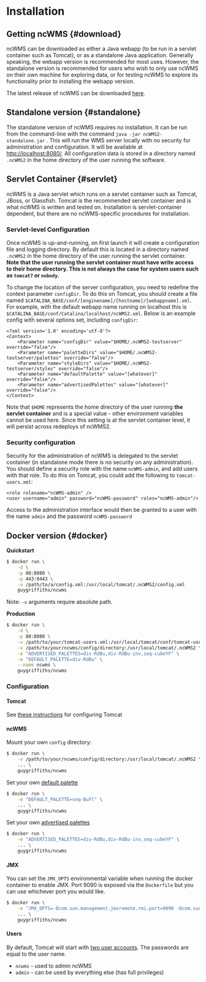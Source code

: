 # Installation

## Getting ncWMS {#download}

ncWMS can be downloaded as either a Java webapp (to be run in a servlet container such as Tomcat), or as a standalone Java application. Generally speaking, the webapp version is recommended for most uses. However, the standalone version is recommended for users who wish to only use ncWMS on their own machine for exploring data, or for testing ncWMS to explore its functionality prior to installing the webapp version.

The latest release of ncWMS can be downloaded [here](https://github.com/Reading-eScience-Centre/ncwms/releases/latest).

## Standalone version {#standalone}

The standalone version of ncWMS requires no installation. It can be run from the command-line with the command `java -jar ncWMS2-standalone.jar` . This will run the WMS server locally with no security for administration and configuration. It will be available at [http://localhost:8080/](http://localhost:8080/). All configuration data is stored in a directory named `.ncWMS2` in the home directory of the user running the software.

## Servlet Container {#servlet}

ncWMS is a Java servlet which runs on a servlet container such as Tomcat, JBoss, or Glassfish.  Tomcat is the recommended servlet container and is what ncWMS is written and tested on. Installation is servlet-container dependent, but there are no ncWMS-specific procedures for installation.

### Servlet-level Configuration

Once ncWMS is up-and-running, on first launch it will create a configuration file and logging directory. By default this is located in a directory named `.ncWMS2` in the home directory of the user running the servlet container. **Note that the user running the servlet container must have write access to their home directory. This is not always the case for system users such as `tomcat7` or `nobody`.**

To change the location of the server configuration, you need to redefine the context parameter `configDir`. To do this on Tomcat, you should create a file named `$CATALINA_BASE/conf/[enginename]/[hostname]/[webappname].xml`.  For example, with the default webapp name running on localhost this is `$CATALINA_BASE/conf/Catalina/localhost/ncWMS2.xml`. Below is an example config with several options set, including `configDir`:

```
<?xml version='1.0' encoding='utf-8'?>
<Context>
    <Parameter name="configDir" value="$HOME/.ncWMS2-testserver" override="false"/>
    <Parameter name="paletteDirs" value="$HOME/.ncWMS2-testserver/palettes" override="false"/>
    <Parameter name="styleDirs" value="$HOME/.ncWMS2-testserver/styles" override="false"/>
    <Parameter name="defaultPalette" value="[whatever]" override="false"/>
    <Parameter name="advertisedPalettes" value="[whatever]" override="false"/>
</Context>
```

Note that `$HOME` represents the home directory of the user running **the servlet container** and is a special value - other environment variables cannot be used here. Since this setting is at the servlet container level, it will persist across redeploys of ncWMS2.


### Security configuration

Security for the administration of ncWMS is delegated to the servlet container (in standalone mode there is no security on any administration). You should define a security role with the name `ncWMS-admin`, and add users with that role. To do this on Tomcat, you could add the following to `tomcat-users.xml`:

```
<role rolename="ncWMS-admin" />
<user username="admin" password="ncWMS-password" roles="ncWMS-admin"/>
```

Access to the administration interface would then be granted to a user with the name `admin` and the password `ncWMS-password`


## Docker version {#docker}

**Quickstart**

```bash
$ docker run \
    -d \
    -p 80:8080 \
    -p 443:8443 \
    -v /path/to/a/config.xml:/usr/local/tomcat/.ncWMS2/config.xml
    guygriffiths/ncwms
```

Note: `-v` arguments require absolute path.

**Production**

```bash
$ docker run \
    -d \
    -p 80:8080 \
    -v /path/to/your/tomcat-users.xml:/usr/local/tomcat/conf/tomcat-users.xml \
    -v /path/to/your/ncwms/config/directory:/usr/local/tomcat/.ncWMS2 \
    -e "ADVERTISED_PALETTES=div-RdBu,div-RdBu-inv,seq-cubeYF" \
    -e "DEFAULT_PALETTE=div-RdBu" \
    --name ncwms \
    guygriffiths/ncwms
```

### Configuration

#### Tomcat

See [these instructions](https://github.com/unidata/tomcat-docker) for configuring Tomcat


#### ncWMS

Mount your own `config` directory:

```bash
$ docker run \
    -v /path/to/your/ncwms/config/directory:/usr/local/tomcat/.ncWMS2 \
    ... \
    guygriffiths/ncwms
```

Set your own [default palette](04-usage.md#getmap)

```bash
$ docker run \
    -e "DEFAULT_PALETTE=seq-BuYl" \
    ... \
    guygriffiths/ncwms
```

Set your own [advertised palettes](04-usage.md#getmap)

```bash
$ docker run \
    -e "ADVERTISED_PALETTES=div-RdBu,div-RdBu-inv,seq-cubeYF" \
    ... \
    guygriffiths/ncwms
```

#### JMX

You can set the `JMX_OPTS` environmental variable when running the docker container to enable JMX. Port 9090 is exposed via the `Dockerfile` but you can use whichever port you would like.

```bash
$ docker run \
    -e "JMX_OPTS=-Dcom.sun.management.jmxremote.rmi.port=9090 -Dcom.sun.management.jmxremote=true -Dcom.sun.management.jmxremote.port=9090 -Dcom.sun.management.jmxremote.ssl=false -Dcom.sun.management.jmxremote.authenticate=false -Dcom.sun.management.jmxremote.local.only=false -Djava.rmi.server.hostname=0.0.0.0" \
    ... \
    guygriffiths/ncwms
```

#### Users

By default, Tomcat will start with [two user accounts](https://github.com/Reading-eScience-Centre/ncwms/blob/master/config/tomcat-users.xml). The passwords are equal to the user name.

* `ncwms` - used to admin ncWMS
* `admin` - can be used by everything else (has full privileges)
